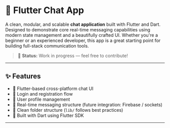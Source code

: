 # 💬 Flutter Chat App

A clean, modular, and scalable **chat application** built with Flutter and Dart. Designed to demonstrate core real-time messaging capabilities using modern state management and a beautifully crafted UI. Whether you're a beginner or an experienced developer, this app is a great starting point for building full-stack communication tools.

> 🚧 **Status:** Work in progress — feel free to contribute!

---

## ✨ Features

- 📲 Flutter-based cross-platform chat UI
- 🔐 Login and registration flow
- 🧑 User profile management
- 💬 Real-time messaging structure (future integration: Firebase / sockets)
- 📁 Clean folder structure (`lib/` follows best practices)
- 🎯 Built with Dart using Flutter SDK

---
